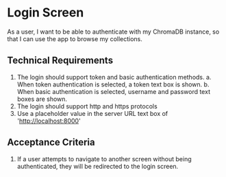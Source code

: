# Login Screen

As a user, I want to be able to authenticate with my ChromaDB instance, so that I can use the app to browse my collections.

## Technical Requirements

1. The login should support token and basic authentication methods.
  a. When token authentication is selected, a token text box is shown.
  b. When basic authentication is selected, username and password text boxes are shown.
2. The login should support http and https protocols
3. Use a placeholder value in the server URL text box of '<http://localhost:8000>'

## Acceptance Criteria

1. If a user attempts to navigate to another screen without being authenticated, they will be redirected to the login screen.
